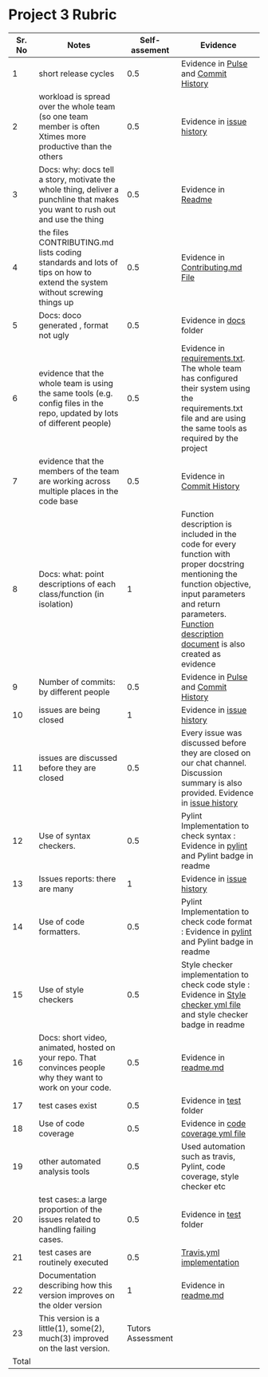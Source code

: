 # Project 3 Rubric


Sr. No| Notes|Self-assement|Evidence|
|----|--------|------|-------|
1| short release cycles | 0.5 | Evidence in [Pulse](https://github.com/SEProjGrp5/ScheduleBot/pulse) and [Commit History](https://github.com/SEProjGrp5/ScheduleBot/commits/main) |
2| workload is spread over the whole team (so one team member is often Xtimes more productive than the others| 0.5 | Evidence in [issue history](https://github.com/SEProjGrp5/ScheduleBot/projects/2)|
3| Docs: why: docs tell a story, motivate the whole thing, deliver a punchline that makes you want to rush out and use the thing|0.5| Evidence in [Readme](https://github.com/SEProjGrp5/ScheduleBot#readme)|
4| 	the files CONTRIBUTING.md lists coding standards and lots of tips on how to extend the system without screwing things up|0.5|Evidence in [Contributing.md File](https://github.com/SEProjGrp5/ScheduleBot/blob/main/CONTRIBUTING.md)|
5| Docs: doco generated , format not ugly| 0.5 | Evidence in [docs](https://github.com/SEProjGrp5/slash/tree/main/docs) folder|
6| evidence that the whole team is using the same tools (e.g. config files in the repo, updated by lots of different people)|0.5|Evidence in [requirements.txt](https://github.com/SEProjGrp5/slash/blob/main/requirements.txt). The whole team has configured their system using the requirements.txt file and are using the same tools as required by the project|
7| evidence that the members of the team are working across multiple places in the code base |0.5| Evidence in [Commit History](https://github.com/SEProjGrp5/slash/commits/main)|
8|Docs: what: point descriptions of each class/function (in isolation)| 1 | Function description is included in the code for every function with proper docstring mentioning the function objective, input parameters and return parameters. [Function description document](https://github.com/SEProjGrp5/slash/blob/main/docs/function_description.md) is also created as evidence|
9|Number of commits: by different people |0.5| Evidence in [Pulse](https://github.com/SEProjGrp5/slash/pulse) and [Commit History](https://github.com/SEProjGrp5/slash/commits/main)|
10|issues are being closed|1|Evidence in [issue history](https://github.com/SEProjGrp5/slash/projects/1)|
11| issues are discussed before they are closed |0.5| Every issue was discussed before they are closed on our chat channel. Discussion summary is also provided. Evidence in [issue history](https://github.com/SEProjGrp5/slash/projects/1)|
12|Use of syntax checkers.|0.5| Pylint Implementation to check syntax : Evidence in [pylint](https://github.com/SEProjGrp5/slash/blob/main/.github/workflows/pylint.yml) and Pylint badge in readme| 
13| Issues reports: there are many|1| Evidence in [issue history](https://github.com/SEProjGrp5/slash/projects/1)|
14|	Use of code formatters. |0.5|Pylint Implementation to check code format : Evidence in [pylint](https://github.com/SEProjGrp5/slash/blob/main/.github/workflows/pylint.yml) and Pylint badge in readme |
15| Use of style checkers |0.5|Style checker implementation to check code style : Evidence in [Style checker yml file](https://github.com/SEProjGrp5/slash/blob/main/.github/workflows/style_checker.yml) and style checker badge in readme|
16|	Docs: short video, animated, hosted on your repo. That convinces people why they want to work on your code. | 0.5 | Evidence in [readme.md](https://github.com/SEProjGrp5/slash/blob/main/assets/demo.gif)|
17| test cases exist |0.5| Evidence in [test](https://github.com/SEProjGrp5/slash/tree/main/tests) folder|
18| Use of code coverage|0.5|Evidence in [code coverage yml file](https://github.com/SEProjGrp5/slash/blob/main/.github/workflows/workflow.yml)|
19| other automated analysis tools|0.5| Used automation such as travis, Pylint, code coverage, style checker etc |
20| test cases:.a large proportion of the issues related to handling failing cases.|0.5|Evidence in [test](https://github.com/SEProjGrp5/slash/tree/main/tests) folder|
21| test cases are routinely executed|0.5 | [Travis.yml implementation](https://github.com/SEProjGrp5/slash/blob/main/.travis.yml)|
22| Documentation describing how this version improves on the older version|1| Evidence in [readme.md](https://github.com/SEProjGrp5/slash#dizzy-whats-new-in-phase-2) |
23| This version is a little(1), some(2), much(3) improved on the last version.| Tutors Assessment ||
Total| |  |

